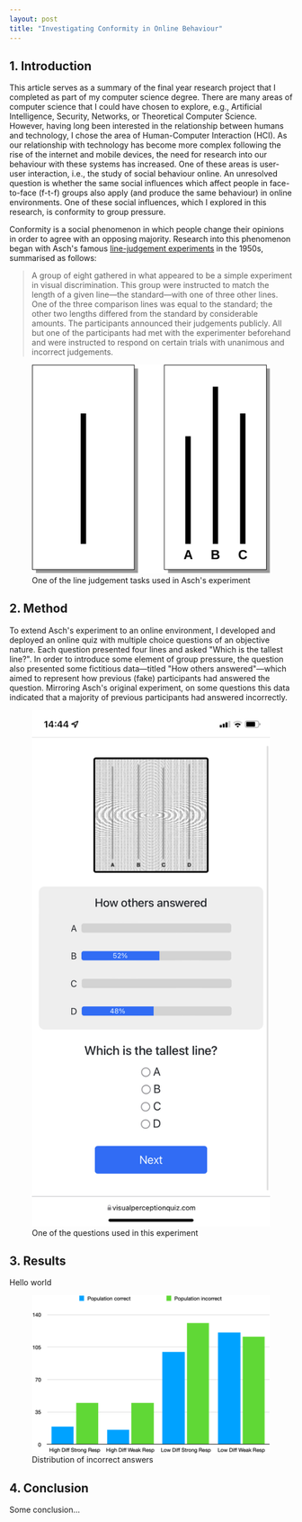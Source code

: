 ```yaml
---
layout: post
title: "Investigating Conformity in Online Behaviour"
---
```


## 1. Introduction 

This article serves as a summary of the final year research project that I completed as part of my computer science 
degree. There are many areas of computer science that I could have chosen to explore, e.g., Artificial 
Intelligence, Security, Networks, or Theoretical Computer Science. However, having long been interested in the relationship 
between humans and technology, I chose the area of Human-Computer Interaction (HCI). As our relationship with 
technology has become more complex following the rise of the internet and mobile devices, the need for research into
our behaviour with these systems has increased. One of these areas is user-user interaction, i.e., the study 
of social behaviour online. An unresolved question is whether the same social influences which affect people in 
face-to-face (f-t-f) groups also apply (and produce the same behaviour) in online environments. One of these social 
influences, which I explored in this research, is conformity to group pressure.

Conformity is a social phenomenon in which people change their opinions in order to agree with an opposing majority. Research
into this phenomenon began with Asch's famous 
[line-judgement experiments](https://en.wikipedia.org/wiki/Asch_conformity_experiments) in the 1950s, summarised as follows:

> A group of eight gathered in what appeared to be a simple experiment in visual discrimination. This group were instructed
> to match the length of a given line—the standard—with one of three other lines. One of the three comparison lines was
> equal to the standard; the other two lengths differed from the standard by considerable amounts.
> The participants announced their judgements publicly. All but one of the participants had met with the experimenter 
> beforehand and were instructed to respond on certain trials with unanimous and incorrect judgements.



<figure class="figure text-center">
  <img src="/img/Asch_experiment.png" class="figure-img img-fluid rounded w-50" alt="Figure 1">
  <figcaption class="figure-caption text-center">One of the line judgement tasks used in Asch's experiment</figcaption>
</figure>

## 2. Method

To extend Asch's experiment to an online environment, I developed and deployed an online quiz with multiple choice
questions of an objective nature. Each question presented four lines and asked "Which is the tallest line?". In order
to introduce some element of group pressure, the question also presented some fictitious data—titled "How others 
answered"—which aimed to represent how previous (fake) participants had answered the question. Mirroring Asch's original
experiment, on some questions this data indicated that a majority of previous participants had answered incorrectly.

<figure class="figure text-center">
  <img src="/img/visual_perception_quiz.png" class="figure-img img-fluid rounded w-25 border" alt="Figure 2">
  <figcaption class="figure-caption text-center">One of the questions used in this experiment</figcaption>
</figure>

## 3. Results

Hello world

<div class="row text-center">
<figure class="figure text-center">
  <img src="/img/incorrect_answers_graph.png" class="figure-img img-fluid rounded w-50 border" alt="Figure 3">
  <figcaption class="figure-caption text-center">Distribution of incorrect answers</figcaption>
</figure>
</div>



## 4. Conclusion

Some conclusion...